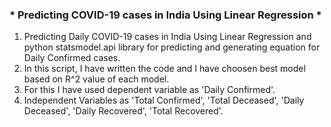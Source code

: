 ### * Predicting COVID-19 cases in India Using Linear Regression *

1. Predicting Daily COVID-19 cases in India Using Linear Regression and python statsmodel.api library for predicting and generating equation for Daily Confirmed cases.
2. In this script, I have written the code and I have choosen best model based on R^2 value of each model.
3. For this I have used dependent variable as 'Daily Confirmed'.
4. Independent Variables as 'Total Confirmed', 'Total Deceased', 'Daily Deceased', 'Daily Recovered', 'Total Recovered'.
